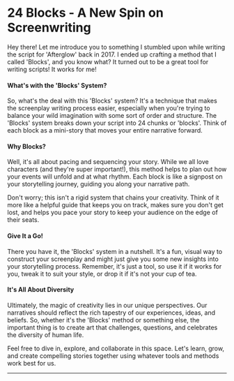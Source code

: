 # 24 Blocks - A New Spin on Screenwriting

Hey there! Let me introduce you to something I stumbled upon while writing the script for 'Afterglow' back in 2017. I ended up crafting a method that I called 'Blocks', and you know what? It turned out to be a great tool for writing scripts! It works for me!

#### What's with the 'Blocks' System?

So, what's the deal with this 'Blocks' system? It's a technique that makes the screenplay writing process easier, especially when you're trying to balance your wild imagination with some sort of order and structure. The 'Blocks' system breaks down your script into 24 chunks or 'blocks'. Think of each block as a mini-story that moves your entire narrative forward. 

#### Why Blocks? 

Well, it's all about pacing and sequencing your story. While we all love characters (and they're super important!), this method helps to plan out how your events will unfold and at what rhythm. Each block is like a signpost on your storytelling journey, guiding you along your narrative path. 

Don't worry; this isn't a rigid system that chains your creativity. Think of it more like a helpful guide that keeps you on track, makes sure you don't get lost, and helps you pace your story to keep your audience on the edge of their seats.

#### Give It a Go!

There you have it, the 'Blocks' system in a nutshell. It's a fun, visual way to construct your screenplay and might just give you some new insights into your storytelling process. Remember, it's just a tool, so use it if it works for you, tweak it to suit your style, or drop it if it's not your cup of tea. 

#### It's All About Diversity

Ultimately, the magic of creativity lies in our unique perspectives. Our narratives should reflect the rich tapestry of our experiences, ideas, and beliefs. So, whether it's the 'Blocks' method or something else, the important thing is to create art that challenges, questions, and celebrates the diversity of human life.

Feel free to dive in, explore, and collaborate in this space. Let's learn, grow, and create compelling stories together using whatever tools and methods work best for us. 

---

